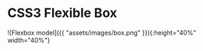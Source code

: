 
# CSS3 Flexible Box

![Flexbox model]({{ "assets/images/box.png" }}){:height="40%" width="40%"}

<!-- next-slide -->
